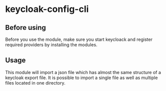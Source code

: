 # keycloak-config-cli

## Before using

Before you use the module, make sure you start keycloack and register required providers by installing the modules.

## Usage

This module will import a json file which has almost the same structure of a keycloak export file.
It is possible to import a single file as well as multiple files located in one directory.
